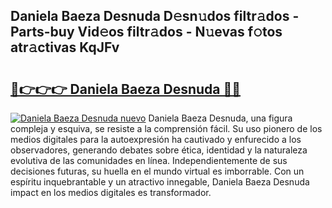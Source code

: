 ## Daniela Baeza Desnuda D𝚎sn𝚞dos filtr𝚊dos - Parts-buy Vid𝚎os filtr𝚊dos - N𝚞evas f𝚘tos atr𝚊ctivas KqJFv

# <h2><a href="http://mb9d2sn.tromn.icu/?c=Daniela+Baeza+Desnuda">🔗👉👉👉 Daniela Baeza Desnuda 🔗🔗</a></h2>

[![Daniela Baeza Desnuda nuevo](https://i.imgur.com/pEAQMta.gif)](http://mb9d2sn.tromn.icu/?c=Daniela+Baeza+Desnuda)
Daniela Baeza Desnuda, una figura compleja y esquiva, se resiste a la comprensión fácil. Su uso pionero de los medios digitales para la autoexpresión ha cautivado y enfurecido a los observadores, generando debates sobre ética, identidad y la naturaleza evolutiva de las comunidades en línea. Independientemente de sus decisiones futuras, su huella en el mundo virtual es imborrable. Con un espíritu inquebrantable y un atractivo innegable, Daniela Baeza Desnuda impact en los medios digitales es transformador.
